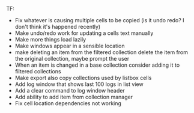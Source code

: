 ﻿TF:

- Fix whatever is causing multiple cells to be copied (is it undo redo? I don't think it's happened recently)
- Make undo/redo work for updating a cells text manually
- Make more things load lazily
- Make windows appear in a sensible location
- make deleting an item from the filtered collection delete the item from the original collection, maybe prompt the user
- When an item is changed in a base collection consider adding it to filtered collections
- Make export also copy collections used by listbox cells
- Add log window that shows last 100 logs in list view
- Add a clear command to log window header
- Add ability to add item from collection manager
- Fix cell location dependencies not working 
